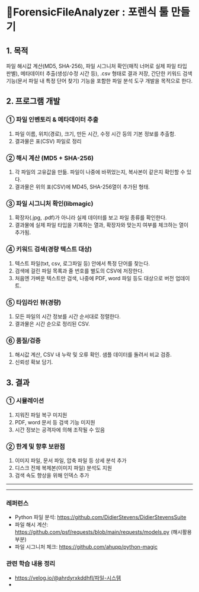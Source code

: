 # 💚ForensicFileAnalyzer : 포렌식 툴 만들기

## 1. 목적

파일 해시값 계산(MD5, SHA-256), 파일 시그니처 확인(매직 너머로 실제 파일 타입 판별), 메타데이터 추출(생성/수정 시간 등), .csv 형태로 결과 저장, 간단한 키워드 검색 기능(문서 파일 내 특정 단어 찾기) 기능을 포함한 파일 분석 도구 개발을 목적으로 한다.

## 2. 프로그램 개발

### ① 파일 인벤토리 & 메타데이터 추출

1. 파일 이름, 위치(경로), 크기, 만든 시간, 수정 시간 등의 기본 정보를 추출함.
2. 결과물은 표(CSV) 파일로 정리

### ② 해시 계산 (MD5 + SHA-256)

1. 각 파일의 고유값을 만듦. 파일이 나중에 바뀌었는지, 복사본이 같은지 확인할 수 있다.
2. 결과물은 위의 표(CSV)에 MD45, SHA-256열이 추가된 형태.

### ③ 파일 시그니처 확인(libmagic)

1. 확장자(.jpg, .pdf)가 아니라 실제 데이터를 보고 파일 종류를 확인한다.
2. 결과물에 실제 파일 타입을 기록하는 열과, 확장자와 맞는지 여부를 체크하는 열이 추가됨.

### ④ 키워드 검색(경량 텍스트 대상)

1. 텍스트 파일(txt, csv, 로그파일 등) 안에서 특정 단어를 찾는다.
2. 검색에 걸린 파일 목록과 줄 번호를 별도의 CSV에 저장한다.
3. 처음엔 가벼운 텍스트만 검색, 나중에 PDF, word 파일 등도 대상으로 버전 업데이트.

### ⑤ 타임라인 뷰(경량)

1. 모든 파일의 시간 정보를 시간 순서대로 정렬한다.
2. 결과물은 시간 순으로 정리된 CSV.

### ⑥ 품질/검증

1. 해시값 계산, CSV 내 누락 및 오류 확인. 샘플 데이터를 돌려서 비교 검증.
2. 신뢰성 확보 담기.

## 3. 결과

### ① 시뮬레이션

1. 지워진 파일 복구 미지원
2. PDF, word 문서 등 검색 기능 미지원
3. 시간 정보는 공격자에 의해 조작될 수 있음

### ② 한계 및 향후 보완점

1. 이미지 파일, 문서 파일, 압축 파일 등 상세 분석 추가
2. 디스크 전체 복제본(이미지 파일) 분석도 지원
3. 검색 속도 향상을 위해 인덱스 추가

---

---

### 레퍼런스

- Python 파일 분석: https://github.com/DidierStevens/DidierStevensSuite
- 파일 해시 계산: https://github.com/psf/requests/blob/main/requests/models.py (해시활용부분)
- 파일 시그니처 체크: https://github.com/ahupp/python-magic

### 관련 학습 내용 정리

- https://velog.io/@ahrdyrxkddhfl/파일-시스템
-
